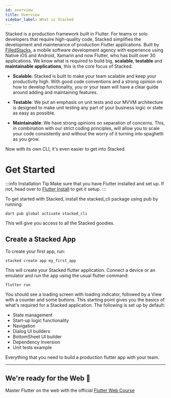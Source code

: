 ```yaml
---
id: overview
title: Overview
sidebar_label: What is Stacked
---
```


Stacked is a production framework built in Flutter. For teams or solo developers that require high-quality code, Stacked simplifies the development and maintenance of production Flutter applications. Built by [FilledStacks](https://www.youtube.com/filledstacks), a mobile software development agency with experience using Native iOS and Android, Xamarin and now Flutter, who has built over 30 applications. We know what is required to build big, **scalable**, **testable** and **maintainable applications**, this is the core focus of Stacked.

- **Scalable**: Stacked is built to make your team scalable and keep your productivity high. With good code conventions and a strong opinion on how to develop functionality, you or your team will have a clear guide around adding and maintaining features.

- **Testable**: We put an emphasis on unit tests and our MVVM architecture is designed to make unit testing any part of your business logic or state as easy as possible.

- **Maintainable**: We have strong opinions on separation of concerns. This, in combination with our strict coding principles, will allow you to scale your code consistently and without the worry of it turning into spaghetti as you grow.

Now with its own CLI, it's even easier to get into Stacked.


# Get Started

:::info Installation Tip
Make sure that you have Flutter installed and set up. If not, head over to [Flutter Install](https://docs.flutter.dev/get-started/install) to get it setup.
:::

To get started with Stacked, install the stacked_cli package using pub by running:

```shell
dart pub global activate stacked_cli
```

This will give you access to all the Stacked goodies.


## Create a Stacked App

To create your first app, run:

```shell
stacked create app my_first_app
```

This will create your Stacked flutter application. Connect a device or an emulator and run the app using the usual flutter command:

```shell
flutter run
```

You should see a loading screen with loading indicator, followed by a View with a counter and some buttons. This starting point gives you the basics of what's required for a Stacked application. The following is set up by default:

- State management
- Start-up logic functionality
- Navigation
- Dialog UI builders
- BottomSheet UI builder
- Dependency Inversion
- Unit tests example

Everything that you need to build a production flutter app with your team.

---

## We're ready for the Web 🚀

Master Flutter on the web with the official [Flutter Web Course](https://masterflutterweb.carrd.co/)
